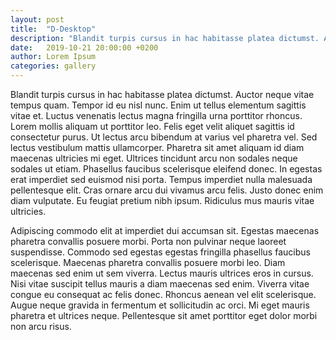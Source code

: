 ```yaml
---
layout: post
title:  "D-Desktop"
description: "Blandit turpis cursus in hac habitasse platea dictumst. Auctor neque vitae tempus quam. Tempor id eu nisl nunc. Enim ut tellus elementum sagittis vitae et."
date:   2019-10-21 20:00:00 +0200
author: Lorem Ipsum
categories: gallery
---
```


Blandit turpis cursus in hac habitasse platea dictumst. Auctor neque vitae tempus quam. Tempor id eu nisl nunc. Enim ut tellus elementum sagittis vitae et. Luctus venenatis lectus magna fringilla urna porttitor rhoncus. Lorem mollis aliquam ut porttitor leo. Felis eget velit aliquet sagittis id consectetur purus. Ut lectus arcu bibendum at varius vel pharetra vel. Sed lectus vestibulum mattis ullamcorper. Pharetra sit amet aliquam id diam maecenas ultricies mi eget. Ultrices tincidunt arcu non sodales neque sodales ut etiam. Phasellus faucibus scelerisque eleifend donec. In egestas erat imperdiet sed euismod nisi porta. Tempus imperdiet nulla malesuada pellentesque elit. Cras ornare arcu dui vivamus arcu felis. Justo donec enim diam vulputate. Eu feugiat pretium nibh ipsum. Ridiculus mus mauris vitae ultricies.

Adipiscing commodo elit at imperdiet dui accumsan sit. Egestas maecenas pharetra convallis posuere morbi. Porta non pulvinar neque laoreet suspendisse. Commodo sed egestas egestas fringilla phasellus faucibus scelerisque. Maecenas pharetra convallis posuere morbi leo. Diam maecenas sed enim ut sem viverra. Lectus mauris ultrices eros in cursus. Nisi vitae suscipit tellus mauris a diam maecenas sed enim. Viverra vitae congue eu consequat ac felis donec. Rhoncus aenean vel elit scelerisque. Augue neque gravida in fermentum et sollicitudin ac orci. Mi eget mauris pharetra et ultrices neque. Pellentesque sit amet porttitor eget dolor morbi non arcu risus.